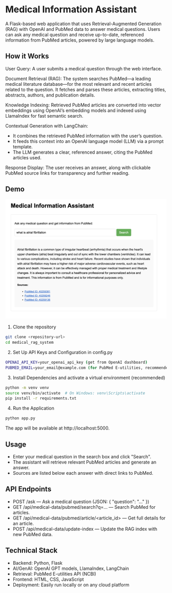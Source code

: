 # Medical Information Assistant

A Flask-based web application that uses Retrieval-Augmented Generation (RAG) with OpenAI and PubMed data to answer medical questions.
Users can ask any medical question and receive up-to-date, referenced information from PubMed articles, powered by large language models.

## How it Works
User Query:
A user submits a medical question through the web interface.

Document Retrieval (RAG):
The system searches PubMed—a leading medical literature database—for the most relevant and recent articles related to the question. It fetches and parses these articles, extracting titles, abstracts, authors, and publication details.

Knowledge Indexing:
Retrieved PubMed articles are converted into vector embeddings using OpenAI’s embedding models and indexed using LlamaIndex for fast semantic search.

Contextual Generation with LangChain:
- It combines the retrieved PubMed information with the user’s question.
- It feeds this context into an OpenAI language model (LLM) via a prompt template.
- The LLM generates a clear, referenced answer, citing the PubMed articles used.

Response Display:
The user receives an answer, along with clickable PubMed source links for transparency and further reading.

## Demo
<img src="screenshots/screenshot.png" width="600" alt="Screenshot">

1. Clone the repository
```bash
git clone <repository-url>
cd medical_rag_system
```

2. Set Up API Keys and Configuration in config.py
```bash
OPENAI_API_KEY=your_openai_api_key (get from OpenAI dashboard)
PUBMED_EMAIL=your_email@example.com (for PubMed E-utilities, recommended for higher rate limits)
```
3. Install Dependencies and activate a virtual environment (recommended)
```bash
python -m venv venv
source venv/bin/activate  # On Windows: venv\Scripts\activate
pip install -r requirements.txt
```

4. Run the Application
```bash
python app.py
```
The app will be available at http://localhost:5000.

## Usage
- Enter your medical question in the search box and click "Search".
- The assistant will retrieve relevant PubMed articles and generate an answer.
- Sources are listed below each answer with direct links to PubMed.

## API Endpoints
- POST /ask — Ask a medical question (JSON: { "question": "..." })
- GET /api/medical-data/pubmed/search?q=... — Search PubMed for articles.
- GET /api/medical-data/pubmed/article/<article_id> — Get full details for an article.
- POST /api/medical-data/update-index — Update the RAG index with new PubMed data.

## Technical Stack
- Backend: Python, Flask
- AI/GenAI: OpenAI GPT models, LlamaIndex, LangChain
- Retrieval: PubMed E-utilities API (NCBI)
- Frontend: HTML, CSS, JavaScript
- Deployment: Easily run locally or on any cloud platform
